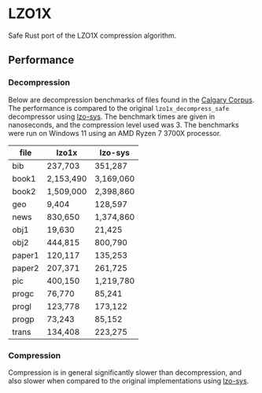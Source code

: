  # LZO1X

Safe Rust port of the LZO1X compression algorithm.



 ## Performance

 ### Decompression

Below are decompression benchmarks of files found in the [Calgary Corpus](https://en.wikipedia.org/wiki/Calgary_corpus). The performance is compared to the original `lzo1x_decompress_safe` decompressor using [lzo-sys](https://crates.io/crates/lzo-sys). The benchmark times are given in nanoseconds, and the compression level used was 3. The benchmarks were run on Windows 11 using an AMD Ryzen 7 3700X processor.

 | file   | lzo1x     | lzo-sys   |
 | ------ | --------- | --------- | 
 | bib    | 237,703   | 351,287   |  
 | book1  | 2,153,490 | 3,169,060 |   
 | book2  | 1,509,000 | 2,398,860 |  
 | geo    | 9,404     | 128,597   | 
 | news   | 830,650   | 1,374,860 |   
 | obj1   | 19,630    | 21,425    | 
 | obj2   | 444,815   | 800,790   |
 | paper1 | 120,117   | 135,253   |
 | paper2 | 207,371   | 261,725   |
 | pic    | 400,150   | 1,219,780 |
 | progc  | 76,770    | 85,241    |
 | progl  | 123,778   | 173,122   |
 | progp  | 73,243    | 85,152    |
 | trans  | 134,408   | 223,275   |

 ### Compression

Compression is in general significantly slower than decompression, and also slower when compared to the original implementations using [lzo-sys](https://crates.io/crates/lzo-sys).